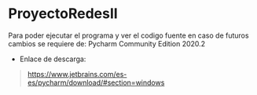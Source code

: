 # ProyectoRedesII
Para poder ejecutar el programa y ver el codigo fuente en caso de futuros cambios se requiere de:
Pycharm Community Edition 2020.2
- Enlace de descarga:
>https://www.jetbrains.com/es-es/pycharm/download/#section=windows
